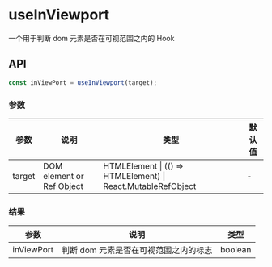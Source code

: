 # useInViewport

一个用于判断 dom 元素是否在可视范围之内的 Hook

## API

```ts
const inViewPort = useInViewport(target);
```

### 参数

| 参数    | 说明                                         | 类型                   | 默认值 |
|---------|----------------------------------------------|------------------------|--------|
| target | DOM element or Ref Object | HTMLElement \| (() => HTMLElement) \| React.MutableRefObject | - |

### 结果

| 参数     | 说明                                     | 类型       |
|----------|------------------------------------------|------------|
| inViewPort  | 判断 dom 元素是否在可视范围之内的标志       | boolean    |
